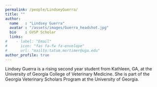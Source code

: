```yaml
---
permalink: /people/LindseyGuerra/
title: ""
author:
  name   : "Lindsey Guerra"
  avatar : "/assets/images/Guerra_headshot.jpg"
  bio    : GVSP Scholar
  links:
#    - label: "Email"
#      icon: "fas fa-fw fa-envelope"
#      url: "mailto:tatum.mortimer@uga.edu"
author_profile: true
---
```


Lindsey Guerra is a rising second year student from Kathleen, GA, at the University of Georgia College of Veterinary Medicine. She is part of the Georgia Veterinary Scholars Program at the University of Georgia.
